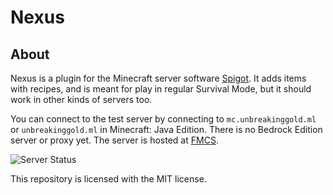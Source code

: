 # Nexus

## About
Nexus is a plugin for the Minecraft server software
[Spigot](https://hub.spigotmc.org). It adds items with recipes, and is
meant for play in regular Survival Mode, but it should work in other kinds
of servers too.

You can connect to the test server by connecting to `mc.unbreakinggold.ml`
or `unbreakinggold.ml` in Minecraft: Java Edition. There is no Bedrock
Edition server or proxy yet. The server is hosted at
[FMCS](https://panel.freemcserver.net/user/register?ref=311353).

![Server Status](https://mcapi.us/server/image?ip=mc.unbreakinggold.ml)

This repository is licensed with the MIT license.
